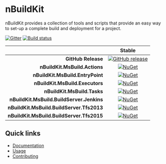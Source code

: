 # nBuildKit

nBuildKit provides a collection of tools and scripts that provide an easy way to set-up a complete build and deployment
for a project.

[![Gitter][gitter-badge]][gitter]
[![Build status][appveyor-badge]][appveyor]


|                                           |                Stable                                                  |
| ----------------------------------------: | :--------------------------------------------------------------------: |
|        **GitHub Release**                 | [![GitHub release][github-release-badge]][github-release]              |
| **nBuildKit.MsBuild.Actions**             | [![NuGet][nuget-actions-badge]][nuget-actions]                         |
| **nBuildKit.MsBuild.EntryPoint**          | [![NuGet][nuget-entrypoint-badge]][nuget-entrypoint]                   |
| **nBuildKit.MsBuild.Executors**           | [![NuGet][nuget-executors-badge]][nuget-executors]                     |
| **nBuildKit.MsBuild.Tasks**               | [![NuGet][nuget-tasks-badge]][nuget-tasks]                             |
| **nBuildKit.MsBuild.BuildServer.Jenkins** | [![NuGet][nuget-buildserver.jenkins-badge]][nuget-buildserver.jenkins] |
| **nBuildKit.MsBuild.BuildServer.Tfs2013** | [![NuGet][nuget-buildserver.tfs2013-badge]][nuget-buildserver.tfs2013] |
| **nBuildKit.MsBuild.BuildServer.Tfs2015** | [![NuGet][nuget-buildserver.tfs2015-badge]][nuget-buildserver.tfs2015] |

## Quick links

* [Documentation][docs-intro]
* [Usage][docs-usage]
* [Contributing][docs-contributing]

[appveyor-badge]:                  https://ci.appveyor.com/api/projects/status/lgjrd8l58o55n6tk?svg=true
[appveyor]:                        https://ci.appveyor.com/project/pvandervelde/nbuildkit-msbuild
[docs-contributing]:               http://nbuildkit.github.io/nBuildKit.MsBuild/contributing
[docs-intro]:                      http://nbuildkit.github.io/nBuildKit.MsBuild/
[docs-usage]:                      http://nbuildkit.github.io/nBuildKit.MsBuild/usage
[github-release-badge]:            https://img.shields.io/github/release/nbuildkit/nbuildkit.msbuild.svg
[github-release]:                  https://github.com/GitTools/GitVersion/releases/latest
[gitter-badge]:                    https://badges.gitter.im/Join+Chat.svg
[gitter]:                          https://gitter.im/nbuildkit/nbuildkit.msbuild
[nuget-actions-badge]:             https://img.shields.io/nuget/v/nBuildKit.MsBuild.Actions.svg
[nuget-actions]:                   https://www.nuget.org/packages/nBuildKit.MsBuild.Actions/
[nuget-buildserver.jenkins-badge]: https://img.shields.io/nuget/v/nBuildKit.MsBuild.BuildServer.Jenkins.svg
[nuget-buildserver.jenkins]:       https://www.nuget.org/packages/nBuildKit.MsBuild.BuildServer.Jenkins/
[nuget-buildserver.tfs2013-badge]: https://img.shields.io/nuget/v/nBuildKit.MsBuild.BuildServer.Tfs2013.svg
[nuget-buildserver.tfs2013]:       https://www.nuget.org/packages/nBuildKit.MsBuild.BuildServer.Tfs2013/
[nuget-buildserver.tfs2015-badge]: https://img.shields.io/nuget/v/nBuildKit.MsBuild.BuildServer.Tfs2015.svg
[nuget-buildserver.tfs2015]:       https://www.nuget.org/packages/nBuildKit.MsBuild.BuildServer.Tfs2015/
[nuget-entrypoint-badge]:          https://img.shields.io/nuget/v/nBuildKit.MsBuild.EntryPoint.svg
[nuget-entrypoint]:                https://www.nuget.org/packages/nBuildKit.MsBuild.EntryPoint/
[nuget-executors-badge]:           https://img.shields.io/nuget/v/nBuildKit.MsBuild.Executors.svg
[nuget-executors]:                 https://www.nuget.org/packages/nBuildKit.MsBuild.Executors/
[nuget-tasks-badge]:               https://img.shields.io/nuget/v/nBuildKit.MsBuild.Tasks.svg
[nuget-tasks]:                     https://www.nuget.org/packages/nBuildKit.MsBuild.Tasks/

